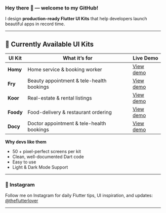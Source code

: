 ### Hey there 👋 — welcome to my GitHub!

I design **production-ready Flutter UI Kits** that help developers launch beautiful apps in record time.

---

## 🚀 Currently Available UI Kits

| UI Kit | What it’s for | Live Demo |
|-------|---------------|-----------|
| **Homy** | Home service & booking worker  | [View demo](https://afgprogrammer.com/) |
| **Fry** | Beauty appointment & tele-health bookings | [View demo](https://afgprogrammer.com/flutter/fry-ui-kit) |
| **Koor** | Real-estate & rental listings | [View demo](https://afgprogrammer.com/flutter/koor-ui-kit) |
| **Foody** | Food-delivery & restaurant ordering | [View demo](https://afgprogrammer.com/flutter/foody-ui-kit) |
| **Docy** | Doctor appointment & tele-health bookings | [View demo](https://afgprogrammer.com/flutter/docy-ui-kit) |

**Why devs like them**

* 50 + pixel-perfect screens per kit  
* Clean, well-documented Dart code  
* Easy to use  
* Light & Dark Mode Support  

---
### 📸 Instagram  
Follow me on Instagram for daily Flutter tips, UI inspiration, and updates:  
[@theflutterlover](https://instagram.com/theflutterlover)

---

<!-- If my work saves you time, you can buy me a coffee in ETH: 0x7B187C50aC8765cCB640Ae90A1f0E6cEA31A82fD -->

<!-- Optional GitHub stats -->
<!--
<p align="center">
  <img src="https://github-readme-stats.vercel.app/api?username=afgprogrammer&show_icons=true" alt="afgprogrammer GitHub stats" />
</p>
-->
